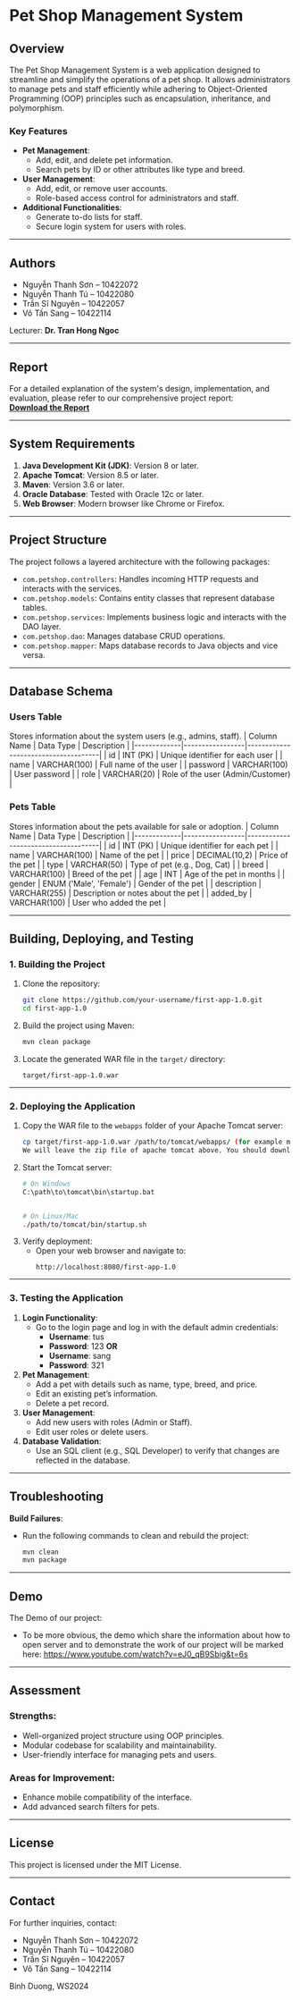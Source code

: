 # **Pet Shop Management System**

## **Overview**
The Pet Shop Management System is a web application designed to streamline and simplify the operations of a pet shop. It allows administrators to manage pets and staff efficiently while adhering to Object-Oriented Programming (OOP) principles such as encapsulation, inheritance, and polymorphism.

### **Key Features**
- **Pet Management**:
  - Add, edit, and delete pet information.
  - Search pets by ID or other attributes like type and breed.
- **User Management**:
  - Add, edit, or remove user accounts.
  - Role-based access control for administrators and staff.
- **Additional Functionalities**:
  - Generate to-do lists for staff.
  - Secure login system for users with roles.

---

## **Authors**
- Nguyễn Thanh Sơn – 10422072
- Nguyễn Thanh Tú – 10422080
- Trần Sĩ Nguyên – 10422057
- Võ Tấn Sang – 10422114

Lecturer: **Dr. Tran Hong Ngoc**

---

## **Report**
For a detailed explanation of the system's design, implementation, and evaluation, please refer to our comprehensive project report:  
[**Download the Report**](./Our%20Report%20for%20the%20project.docx)

---
## **System Requirements**
1. **Java Development Kit (JDK)**: Version 8 or later.
2. **Apache Tomcat**: Version 8.5 or later.
3. **Maven**: Version 3.6 or later.
4. **Oracle Database**: Tested with Oracle 12c or later.
5. **Web Browser**: Modern browser like Chrome or Firefox.

---

## **Project Structure**
The project follows a layered architecture with the following packages:
- `com.petshop.controllers`: Handles incoming HTTP requests and interacts with the services.
- `com.petshop.models`: Contains entity classes that represent database tables.
- `com.petshop.services`: Implements business logic and interacts with the DAO layer.
- `com.petshop.dao`: Manages database CRUD operations.
- `com.petshop.mapper`: Maps database records to Java objects and vice versa.

---

## **Database Schema**
### **Users Table**
Stores information about the system users (e.g., admins, staff).
| Column Name | Data Type       | Description                         |
|-------------|-----------------|-------------------------------------|
| id          | INT (PK)        | Unique identifier for each user     |
| name        | VARCHAR(100)    | Full name of the user               |
| password    | VARCHAR(100)    | User password                       |
| role        | VARCHAR(20)    | Role of the user (Admin/Customer) |

### **Pets Table**
Stores information about the pets available for sale or adoption.
| Column Name | Data Type       | Description                         |
|-------------|-----------------|-------------------------------------|
| id          | INT (PK)        | Unique identifier for each pet      |
| name        | VARCHAR(100)    | Name of the pet                     |
| price       | DECIMAL(10,2)   | Price of the pet                    |
| type        | VARCHAR(50)     | Type of pet (e.g., Dog, Cat)        |
| breed       | VARCHAR(100)    | Breed of the pet                    |
| age         | INT             | Age of the pet in months            |
| gender      | ENUM ('Male', 'Female') | Gender of the pet               |
| description | VARCHAR(255)    | Description or notes about the pet  |
| added_by    | VARCHAR(100)    | User who added the pet              |

---
## **Building, Deploying, and Testing**

### **1. Building the Project**
1. Clone the repository:
    ```bash
    git clone https://github.com/your-username/first-app-1.0.git
    cd first-app-1.0
    ```
2. Build the project using Maven:
    ```bash
    mvn clean package
    ```
3. Locate the generated WAR file in the `target/` directory:
    ```
    target/first-app-1.0.war
    ```

---

### **2. Deploying the Application**
1. Copy the WAR file to the `webapps` folder of your Apache Tomcat server:
    ```bash
    cp target/first-app-1.0.war /path/to/tomcat/webapps/ (for example mine is : "C:\Users\Admin\Downloads\apache-tomcat-8.5.34")
    We will leave the zip file of apache tomcat above. You should download and extract that file to use
    ```
2. Start the Tomcat server:
    ```bash
    # On Windows
    C:\path\to\tomcat\bin\startup.bat


    # On Linux/Mac
    ./path/to/tomcat/bin/startup.sh
    ```
3. Verify deployment:
    - Open your web browser and navigate to:
      ```
      http://localhost:8080/first-app-1.0
      ```

---

### **3. Testing the Application**
1. **Login Functionality**:
    - Go to the login page and log in with the default admin credentials:
      - **Username**: tus
      - **Password**: 123
        **OR**
      - **Username**: sang
      - **Password**: 321
2. **Pet Management**:
    - Add a pet with details such as name, type, breed, and price.
    - Edit an existing pet’s information.
    - Delete a pet record.
3. **User Management**:
    - Add new users with roles (Admin or Staff).
    - Edit user roles or delete users.
4. **Database Validation**:
    - Use an SQL client (e.g., SQL Developer) to verify that changes are reflected in the database.

---

## **Troubleshooting**

 **Build Failures**:
   - Run the following commands to clean and rebuild the project:
     ```bash
     mvn clean
     mvn package
     ```
---
## **Demo**
The Demo of our project:
- To be more obvious, the demo which share the information about how to open server and to demonstrate the work of our project will be marked here: https://www.youtube.com/watch?v=eJ0_qB9Sbig&t=6s

---

## **Assessment**
### Strengths:
- Well-organized project structure using OOP principles.
- Modular codebase for scalability and maintainability.
- User-friendly interface for managing pets and users.

### Areas for Improvement:
- Enhance mobile compatibility of the interface.
- Add advanced search filters for pets.

---

## **License**
This project is licensed under the MIT License.

---

## **Contact**
For further inquiries, contact:
- Nguyễn Thanh Sơn – 10422072
- Nguyễn Thanh Tú – 10422080
- Trần Sĩ Nguyên – 10422057
- Võ Tấn Sang – 10422114

Binh Duong, WS2024
